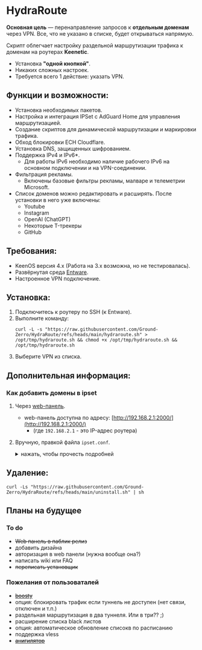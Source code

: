 # HydraRoute

**Основная цель** — перенаправление запросов к **отдельным доменам** через VPN. Все, что не указано в списке, будет открываться напрямую.

Скрипт облегчает настройку раздельной маршрутизации трафика к доменам на роутерах **Keenetic**.
- Установка **"одной кнопкой"**.
- Никаких сложных настроек.
- Требуется всего 1 действие: указать VPN.

## Функции и возможности:
- Установка необходимых пакетов.
- Настройка и интеграция IPSet с AdGuard Home для управления маршрутизацией.
- Создание скриптов для динамической маршрутизации и маркировки трафика.
- Обход блокировки ECH Cloudflare.
- Установка DNS, защищенных шифрованием.
- Поддержка IPv4 и IPv6*.
    * Для работы IPv6 необходимо наличие рабочего IPv6 на основном подключении и на VPN-соединении.
- Фильтрация рекламы.
    * Включены базовые фильтры рекламы, малваре и телеметрии Microsoft.
- Список доменов можно редактировать и расширять. После установки в него уже включены:
  - Youtube
  - Instagram
  - OpenAI (ChatGPT)
  - Некоторые T-трекеры
  - GitHub

## Требования:
- KeenOS версия 4.х (Работа на 3.х возможна, но не тестировалась).
- Развёрнутая среда [Entware](https://help.keenetic.com/hc/ru/articles/360021214160-Установка-системы-пакетов-репозитория-Entware-на-USB-накопитель).
- Настроенное VPN подключение.

## Установка:
1. Подключитесь к роутеру по SSH (к Entware).
2. Выполните команду:
    ```
    curl -L -s "https://raw.githubusercontent.com/Ground-Zerro/HydraRoute/refs/heads/main/hydraroute.sh" > /opt/tmp/hydraroute.sh && chmod +x /opt/tmp/hydraroute.sh && /opt/tmp/hydraroute.sh
    ```
3. Выберите VPN из списка.

## Дополнительная информация:
### Как добавить домены в ipset

1. Через [web-панель](https://github.com/Ground-Zerro/HydraRoute/tree/main/webpanel).
   - web-панель доступна по адресу: [http://192.168.2.1:2000/](http://192.168.2.1:2000/)
     * (где `192.168.2.1` - это IP-адрес роутера)

2. Вручную, правкой файла `ipset.conf`.

    <details>
    <summary>нажать, чтобы прочесть подробней</summary>
    
    1. Чтобы добавить домены для перенаправления, отредактируйте файл: `/opt/etc/AdGuardHome/ipset.conf`.
        ```
        nano /opt/etc/AdGuardHome/ipset.conf
        ```

        <details>
        <summary>Синтаксис файла ipset.conf (нажать, чтобы прочесть подробней)</summary>
    
        ```
        instagram.com,cdninstagram.com/bypass,bypass6
        openai.com,chatgpt.com/bypass,bypass6
        ```
        - В левой части через запятую указаны домены, требующие обхода.
        - Справа после слэша — ipset, в который AGH складывает результаты разрешения DNS-имён. В примере указаны созданные скриптом `ipset` для IPv4 и IPv6: `/bypass,bypass6`.
        - Можно указать всё в одну строчку, можно разделить логически на несколько строк, как в примере.
        - Домены третьего уровня и выше включаются сами, т.е. указание `intel.com` включает также `www.intel.com`, `download.intel.com` и прочее.
        </details>
    2. После добавления доменов необходимо перезапустить **AdGuard Home** командой:
        ```
        /opt/etc/init.d/S99adguardhome restart
        ```
    </details>

## Удаление:

    curl -Ls "https://raw.githubusercontent.com/Ground-Zerro/HydraRoute/refs/heads/main/uninstall.sh" | sh

## Планы на будущее
### To do
- ~~Web панель в паблик релиз~~
- добавить дизайна
- авторизация в web панели (нужна вообще она?)
- написать wiki или FAQ
- ~~переписать установщик~~

### Пожелания от пользоваталей
- ~~[boosty](https://boosty.to/ground_zerro)~~
- опция: блокировать трафик если туннель не доступен (нет связи, отключен и т.п.)
- раздельная маршрутизация в два туннеля. Или в три?? ;)
- расширение списка black листов
- опция: автоматическое обновление списокв по расписанию
- поддержка vless
- ~~[анигилятор](https://github.com/Ground-Zerro/HydraRoute/blob/main/uninstall.sh)~~
